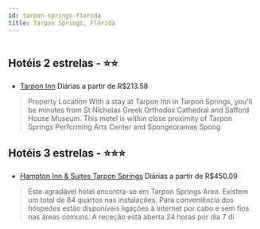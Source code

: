 ```yaml
---
id: tarpon-springs-florida
title: Tarpon Springs, Flórida
---
```


<center><img src="https://assets.cosmos-data.com/1/03719750a9c587846e32d95d55ccaab2/536722.jpg" alt="" /></center>


## Hotéis 2 estrelas - ⭐️⭐️

-    [Tarpon Inn](https://www.hurb.com/hoteis/tarpon-springs/tarpon-inn-JNP-JP103762?cmp=18055) Diárias a partir de R$213.58
   > Property Location With a stay at Tarpon Inn in Tarpon Springs, you&apos;ll be minutes from St Nicholas Greek Orthodox Cathedral and Safford House Museum.  This motel is within close proximity of Tarpon Springs Performing Arts Center and Spongeoramas Spong

## Hotéis 3 estrelas - ⭐️⭐️⭐️

-    [Hampton Inn & Suites Tarpon Springs](https://www.hurb.com/hoteis/tarpon-springs/hampton-inn-suites-tarpon-springs-JNP-JP282953?cmp=18055) Diárias a partir de R$450.09
   > Este agradável hotel encontra-se em Tarpon Springs Area. Existem um total de 84 quartos nas instalações. Para conveniência dos hóspedes estão disponíveis ligações à internet por cabo e sem fios nas áreas comuns. A receção está aberta 24 horas por dia 7 di
